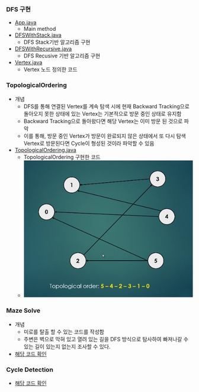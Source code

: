 ### DFS 구현
- <a href="https://github.com/hongjw1991/Java-DataStructure-Algorithm-DesignPattern/tree/master/Algorithm/Problem_Solve/DFS/App.java">App.java</a>
    - Main method
- <a href="https://github.com/hongjw1991/Java-DataStructure-Algorithm-DesignPattern/tree/master/Algorithm/Problem_Solve/DFS/DFSWithStack.java">DFSWithStack.java</a>
    - DFS Stack기반 알고리즘 구현
- <a href="https://github.com/hongjw1991/Java-DataStructure-Algorithm-DesignPattern/tree/master/Algorithm/Problem_Solve/DFS/DFSWithRecursive.java">DFSWithRecursive.java</a>
    - DFS Recusive 기반 알고리즘 구현
- <a href="https://github.com/hongjw1991/Java-DataStructure-Algorithm-DesignPattern/tree/master/Algorithm/Problem_Solve/DFS/Vertex.java">Vertex.java</a>
    - Vertex 노드 정의한 코드

### TopologicalOrdering
- 개념
    - DFS를 통해 연결된 Vertex를 계속 탐색 시에 현재 Backward Tracking으로 돌아오지 못한 상태에 있는 Vertex는 기본적으로 방문 중인 상태로 유지함
    - Backward Tracking으로 돌아왔다면 해당 Vertex는 이미 방문 된 것으로 파악
    - 이를 통해, 방문 중인 Vertex가 방문이 완료되지 않은 상태에서 또 다시 탐색 Vertex로 방문된다면 Cycle이 형성된 것이라 파악할 수 있음
- <a href="https://github.com/hongjw1991/Java-DataStructure-Algorithm-DesignPattern/tree/master/Algorithm/Problem_Solve/DFS/TopologicalOrdering.java">TopologicalOrdering.java</a>
    - TopologicalOrdering 구현한 코드
    - ![Alt Text](../image/Topological_graph.png)

### Maze Solve
- 개념
    - 미로를 탈출 할 수 있는 코드를 작성함
    - 주변은 벽으로 막혀 있고 열려 있는 길을 DFS 방식으로 탐사하여 빠져나갈 수 있는 길이 있는지 없는지 조사할 수 있다.
- <a href="https://github.com/hongjw1991/Java-DataStructure-Algorithm-DesignPattern/tree/master/Algorithm/Problem_Solve/DFS/Maze_Solve">해당 코드 확인</a>

### Cycle Detection
- <a href="https://github.com/hongjw1991/Java-DataStructure-Algorithm-DesignPattern/tree/master/Algorithm/Problem_Solve/DFS/CycleDetection.java">해당 코드 확인</a>